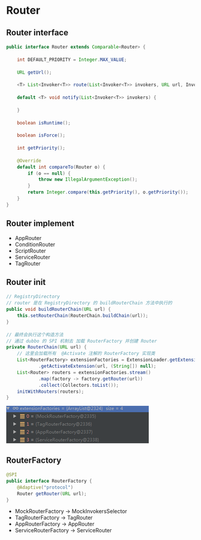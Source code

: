# Router

## Router interface

```java
public interface Router extends Comparable<Router> {

    int DEFAULT_PRIORITY = Integer.MAX_VALUE;

    URL getUrl();

    <T> List<Invoker<T>> route(List<Invoker<T>> invokers, URL url, Invocation invocation) throws RpcException;

    default <T> void notify(List<Invoker<T>> invokers) {

    }

    boolean isRuntime();

    boolean isForce();

    int getPriority();

    @Override
    default int compareTo(Router o) {
        if (o == null) {
            throw new IllegalArgumentException();
        }
        return Integer.compare(this.getPriority(), o.getPriority());
    }
}
```

## Router implement

- AppRouter
- ConditionRouter
- ScriptRouter
- ServiceRouter
- TagRouter

## Router init

```java
// RegistryDirectory
// router 是在 RegistryDirectory 的 buildRouterChain 方法中执行的
public void buildRouterChain(URL url) {
    this.setRouterChain(RouterChain.buildChain(url));
}

// 最终会执行这个构造方法
// 通过 dubbo 的 SPI 机制去 加载 RouterFactory 并创建 Router
private RouterChain(URL url) {
    // 这里会加载所有  @Activate 注解的 RouterFactory 实现类
    List<RouterFactory> extensionFactories = ExtensionLoader.getExtensionLoader(RouterFactory.class)
            .getActivateExtension(url, (String[]) null);
    List<Router> routers = extensionFactories.stream()
            .map(factory -> factory.getRouter(url))
            .collect(Collectors.toList());
    initWithRouters(routers);
}
```

![RouterFactory](./images/dubbo-RouterFactory.png)

## RouterFactory

```java
@SPI
public interface RouterFactory {
    @Adaptive("protocol")
    Router getRouter(URL url);
}
```

- MockRouterFactory -> MockInvokersSelector
- TagRouterFactory -> TagRouter
- AppRouterFactory -> AppRouter
- ServiceRouterFactory -> ServiceRouter